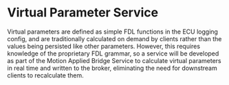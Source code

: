 # Virtual Parameter Service

Virtual parameters are defined as simple FDL functions in the ECU logging config, and 
are traditionally calculated on demand by clients rather than the values being persisted
like other parameters. However, this requires knowledge of the proprietary FDL grammar, 
so a service will be developed as part of the Motion Applied Bridge Service to 
calculate virtual parameters in real time and written to the broker, eliminating the 
need for downstream clients to recalculate them.